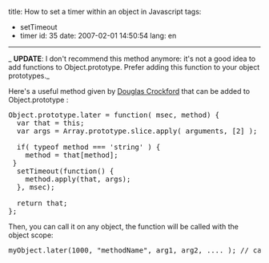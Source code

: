 title: How to set a timer within an object in Javascript
tags:
- setTimeout
- timer
id: 35
date: 2007-02-01 14:50:54
lang: en
---

_ **UPDATE**: I don't recommend this method anymore: it's not a good idea to add functions to Object.prototype. Prefer adding this function to your object prototypes._

Here's a useful method given by [Douglas Crockford](http://javascript.crockford.com/) that can be added to Object.prototype :
<pre>
Object.prototype.later = function( msec, method) {
  var that = this;
  var args = Array.prototype.slice.apply( arguments, [2] );

  if( typeof method === 'string' ) {
    method = that[method];
 }
  setTimeout(function() {
    method.apply(that, args);
  }, msec);

  return that;
};</pre>
Then, you can call it on any object, the function will be called with the object scope:
<pre>
myObject.later(1000, "methodName", arg1, arg2, .... ); // call myObject.methodName(arg1, arg2) in 1 second</pre>